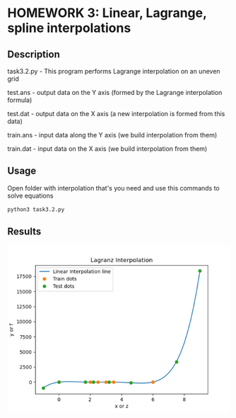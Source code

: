 # HOMEWORK 3: Linear, Lagrange, spline interpolations

## Description

task3.2.py - This program performs Lagrange interpolation on an uneven grid



test.ans - output data on the Y axis (formed by the Lagrange interpolation formula)

test.dat - output data on the X axis (a new interpolation is formed from this data)

train.ans - input data along the Y axis (we build interpolation from them)

train.dat - input data on the X axis (we build interpolation from them)

## Usage

Open folder with interpolation that's you need and use this commands to solve equations

```bash
python3 task3.2.py
```
## Results
![Result](./results.png "Results")
